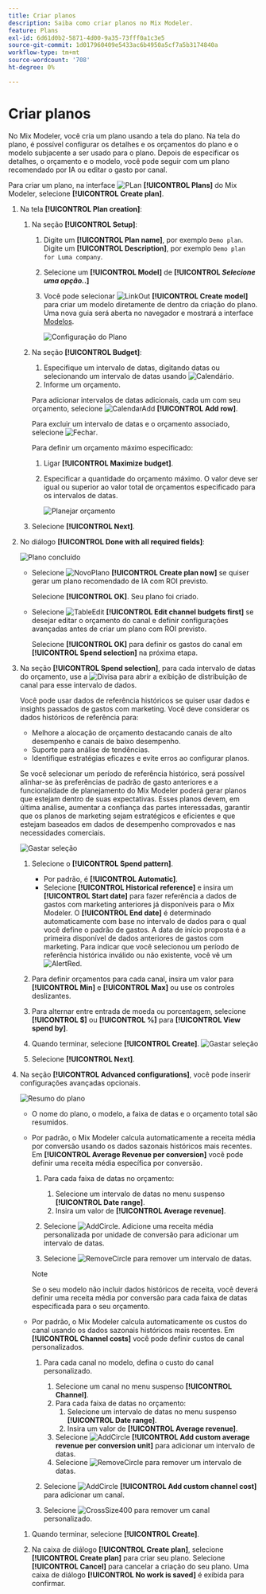 ```yaml
---
title: Criar planos
description: Saiba como criar planos no Mix Modeler.
feature: Plans
exl-id: 6d61d0b2-5871-4d00-9a35-73fff0a1c3e5
source-git-commit: 1d017960409e5433ac6b4950a5cf7a5b3174840a
workflow-type: tm+mt
source-wordcount: '708'
ht-degree: 0%

---
```



# Criar planos

No Mix Modeler, você cria um plano usando a tela do plano. Na tela do plano, é possível configurar os detalhes e os orçamentos do plano e o modelo subjacente a ser usado para o plano. Depois de especificar os detalhes, o orçamento e o modelo, você pode seguir com um plano recomendado por IA ou editar o gasto por canal.

Para criar um plano, na interface ![PLan](/help/assets/icons/FileChart.svg) **[!UICONTROL Plans]** do Mix Modeler, selecione **[!UICONTROL Create plan]**.


1. Na tela **[!UICONTROL Plan creation]**:

   1. Na seção **[!UICONTROL Setup]**:

      1. Digite um **[!UICONTROL Plan name]**, por exemplo `Demo plan`. Digite um **[!UICONTROL Description]**, por exemplo `Demo plan for Luma company`.
      1. Selecione um **[!UICONTROL Model]** de **[!UICONTROL _Selecione uma opção._.]**
      1. Você pode selecionar ![LinkOut](/help/assets/icons/LinkOut.svg) **[!UICONTROL Create model]** para criar um modelo diretamente de dentro da criação do plano. Uma nova guia será aberta no navegador e mostrará a interface [Modelos](../models/overview.md).

         ![Configuração do Plano](/help/assets/plan-setup.png)

   1. Na seção **[!UICONTROL Budget]**:

      1. Especifique um intervalo de datas, digitando datas ou selecionando um intervalo de datas usando ![Calendário](/help/assets/icons/Calendar.svg).
      1. Informe um orçamento.

      Para adicionar intervalos de datas adicionais, cada um com seu orçamento, selecione ![CalendarAdd](/help/assets/icons/CalendarAdd.svg) **[!UICONTROL Add row]**.

      Para excluir um intervalo de datas e o orçamento associado, selecione ![Fechar](/help/assets/icons/Close.svg).

      Para definir um orçamento máximo especificado:

      1. Ligar **[!UICONTROL Maximize budget]**.
      1. Especificar a quantidade do orçamento máximo. O valor deve ser igual ou superior ao valor total de orçamentos especificado para os intervalos de datas.

         ![Planejar orçamento](/help/assets/plan-budget.png)

   1. Selecione **[!UICONTROL Next]**.

1. No diálogo **[!UICONTROL Done with all required fields]**:

   ![Plano concluído](/help/assets/plan-done-required-fields.png)

   * Selecione ![NovoPlano](/help/assets/icons/NewPlan.svg) **[!UICONTROL Create plan now]** se quiser gerar um plano recomendado de IA com ROI previsto.


     Selecione **[!UICONTROL OK]**. Seu plano foi criado.


   * Selecione ![TableEdit](/help/assets/icons/TableEdit.svg) **[!UICONTROL Edit channel budgets first]** se desejar editar o orçamento do canal e definir configurações avançadas antes de criar um plano com ROI previsto.

     Selecione **[!UICONTROL OK]** para definir os gastos do canal em **[!UICONTROL Spend selection]** na próxima etapa.



1. Na seção **[!UICONTROL Spend selection]**, para cada intervalo de datas do orçamento, use a ![Divisa](/help/assets/icons/ChevronRight.svg) para abrir a exibição de distribuição de canal para esse intervalo de dados.

   Você pode usar dados de referência históricos se quiser usar dados e insights passados de gastos com marketing. Você deve considerar os dados históricos de referência para:

   * Melhore a alocação de orçamento destacando canais de alto desempenho e canais de baixo desempenho.
   * Suporte para análise de tendências.
   * Identifique estratégias eficazes e evite erros ao configurar planos.

   Se você selecionar um período de referência histórico, será possível alinhar-se às preferências de padrão de gasto anteriores e a funcionalidade de planejamento do Mix Modeler poderá gerar planos que estejam dentro de suas expectativas. Esses planos devem, em última análise, aumentar a confiança das partes interessadas, garantir que os planos de marketing sejam estratégicos e eficientes e que estejam baseados em dados de desempenho comprovados e nas necessidades comerciais.

   ![Gastar seleção](/help/assets/plan-spend-selection.png)

   1. Selecione o **[!UICONTROL Spend pattern]**.

      * Por padrão, é **[!UICONTROL Automatic]**.
      * Selecione **[!UICONTROL Historical reference]** e insira um **[!UICONTROL Start date]** para fazer referência a dados de gastos com marketing anteriores já disponíveis para o Mix Modeler. O **[!UICONTROL End date]** é determinado automaticamente com base no intervalo de dados para o qual você define o padrão de gastos. A data de início proposta é a primeira disponível de dados anteriores de gastos com marketing. Para indicar que você selecionou um período de referência histórica inválido ou não existente, você vê um ![AlertRed](/help/assets/icons/AlertRed.svg).

   1. Para definir orçamentos para cada canal, insira um valor para **[!UICONTROL Min]** e **[!UICONTROL Max]** ou use os controles deslizantes.

   1. Para alternar entre entrada de moeda ou porcentagem, selecione **[!UICONTROL $]** ou **[!UICONTROL %]** para **[!UICONTROL View spend by]**.

   1. Quando terminar, selecione **[!UICONTROL Create]**.
      ![Gastar seleção](/help/assets/plan-spend-selection.png)

   1. Selecione **[!UICONTROL Next]**.


1. Na seção **[!UICONTROL Advanced configurations]**, você pode inserir configurações avançadas opcionais.

   ![Resumo do plano](../assets/plan-advanced-configurations.png)

   * O nome do plano, o modelo, a faixa de datas e o orçamento total são resumidos.

   * Por padrão, o Mix Modeler calcula automaticamente a receita média por conversão usando os dados sazonais históricos mais recentes. Em **[!UICONTROL Average Revenue per conversion]** você pode definir uma receita média específica por conversão.

      1. Para cada faixa de datas no orçamento:

         1. Selecione um intervalo de datas no menu suspenso **[!UICONTROL Date range]**.
         1. Insira um valor de **[!UICONTROL Average revenue]**.

      1. Selecione ![AddCircle](/help/assets/icons/AddCircle.svg). Adicione uma receita média personalizada por unidade de conversão para adicionar um intervalo de datas.
      1. Selecione ![RemoveCircle](/help/assets/icons/RemoveCircle.svg) para remover um intervalo de datas.

     >[!NOTE]
     >
     >Se o seu modelo não incluir dados históricos de receita, você deverá definir uma receita média por conversão para cada faixa de datas especificada para o seu orçamento.
     >

   * Por padrão, o Mix Modeler calcula automaticamente os custos do canal usando os dados sazonais históricos mais recentes. Em **[!UICONTROL Channel costs]** você pode definir custos de canal personalizados.

      1. Para cada canal no modelo, defina o custo do canal personalizado.

         1. Selecione um canal no menu suspenso **[!UICONTROL Channel]**.
         1. Para cada faixa de datas no orçamento:
            1. Selecione um intervalo de datas no menu suspenso **[!UICONTROL Date range]**.
            1. Insira um valor de **[!UICONTROL Average revenue]**.
         1. Selecione ![AddCircle](/help/assets/icons/AddCircle.svg) **[!UICONTROL Add custom average revenue per conversion unit]** para adicionar um intervalo de datas.
         1. Selecione ![RemoveCircle](/help/assets/icons/RemoveCircle.svg) para remover um intervalo de datas.

      1. Selecione ![AddCircle](/help/assets/icons/AddCircle.svg) **[!UICONTROL Add custom channel cost]** para adicionar um canal.
      1. Selecione ![CrossSize400](/help/assets/icons/CrossSize400.svg) para remover um canal personalizado.


   1. Quando terminar, selecione **[!UICONTROL Create]**.

   1. Na caixa de diálogo **[!UICONTROL Create plan]**, selecione **[!UICONTROL Create plan]** para criar seu plano. Selecione **[!UICONTROL Cancel]** para cancelar a criação do seu plano. Uma caixa de diálogo **[!UICONTROL No work is saved]** é exibida para confirmar.

